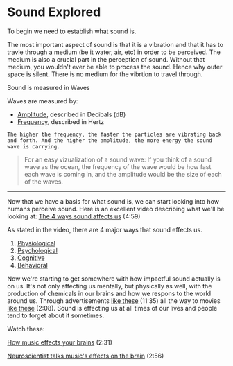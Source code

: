 # Sound Explored

To begin we need to establish what sound is.

The most important aspect of sound is that it is a vibration and that it has to travle through a medium (be it water, air, etc) in order to be perceived. The medium is also a crucial part in the perception of sound. Without that medium, you wouldn't ever be able to process the sound. Hence why outer space is silent. There is no medium for the vibrtion to travel through.

Sound is measured in Waves

Waves are measured by:
* [Amplitude](https://en.wikipedia.org/wiki/Amplitude), described in Decibals (dB)
* [Frequency](https://en.wikipedia.org/wiki/Frequency), described in Hertz

```The higher the frequency, the faster the particles are vibrating back and forth. And the higher the amplitude, the more energy the sound wave is carrying.```
> For an easy vizualization of a sound wave: If you think of a sound wave as the ocean, the frequency of the wave would be how fast each wave is coming in, and the amplitude would be the size of each of the waves.
---

Now that we have a basis for what sound is, we can start looking into how humans perceive sound.
Here is an excellent video describing what we'll be looking at:
[The 4 ways sound affects us](https://www.ted.com/talks/julian_treasure_the_4_ways_sound_affects_us/up-next?language=en) (4:59)

As stated in the video, there are 4 major ways that sound effects us.

1. [Physiological](https://en.wikipedia.org/wiki/Physiology)
2. [Psychological](https://en.wikipedia.org/wiki/Psychology)
3. [Cognitive](https://en.wikipedia.org/wiki/Cognition)
4. [Behavioral](https://en.wikipedia.org/wiki/Behavior)

Now we're starting to get somewhere with how impactful sound actually is on us. It's not only affecting us mentally, but physically as well, with the production of chemicals in our brains and how we respons to the world around us. Through advertisements [like these](https://www.youtube.com/watch?v=HE9nLWFZ6ac) (11:35) all the way to movies [like these](https://www.youtube.com/watch?v=AcpW_cvkEnk) (2:08). Sound is effecting us at all times of our lives and people tend to forget about it sometimes.

Watch these:

[How music effects your brains](https://www.youtube.com/watch?v=JpUVMpX62nw) (2:31)

[Neuroscientist talks music's effects on the brain](https://www.youtube.com/watch?v=W6GI2vpCrbM) (2:56)


